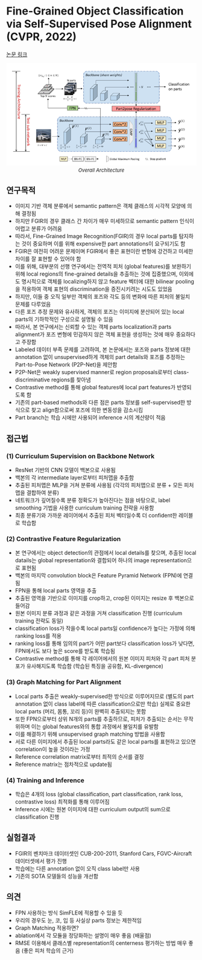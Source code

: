 # Fine-Grained Object Classification via Self-Supervised Pose Alignment (CVPR, 2022)

[논문 링크](https://openaccess.thecvf.com/content/CVPR2022/html/Yang_Fine-Grained_Object_Classification_via_Self-Supervised_Pose_Alignment_CVPR_2022_paper.html)

<p align="center">
    <img width="600" alt='fig1' src="./img/03_03_01.png?raw=true"></br>
    <em><font size=2>Overall Architecture</font></em>
</p>

## 연구목적
- 이미지 기반 객체 분류에서 semantic pattern은 객체 클래스의 시각적 모양에 의해 결정됨
- 하지만 FGIR의 경우 클래스 간 차이가 매우 미세하므로 semantic pattern 인식이 어렵고 분류가 어려움
- 따라서, Fine-Grained Image Recognition(FGIR)의 경우 local parts를 탐지하는 것이 중요하며 이를 위해 expensive한 part annotations이 요구되기도 함 
- FGIR은 여전히 어려운 문제이며 FGIR에서 좋은 표현이란 변형에 강건하고 미세한 차이를 잘 표현할 수 있어야 함
- 이를 위해, 대부분의 선행 연구에서는 전역적 피처 (global features)를 보완하기 위해 local regions의 fine-grained details을 추출하는 것에 집중했으며, 이외에도 명시적으로 객체를 localizing하지 않고 feature 벡터에 대한 bilinear pooling을 적용하여 객체 표현의 discrimination을 증진시키려는 시도도 있었음
- 하지만, 이들 중 오직 일부만 객체의 포즈와 각도 등의 변화에 따른 피처의 불일치 문제를 다루었음
- 다른 포즈 추정 문제와 유사하게, 객체의 포즈는 이미지에 분산되어 있는 local parts의 기하학적인 구성으로 설명될 수 있음 
- 따라서, 본 연구에서는 신뢰할 수 있는 객체 parts localization과 parts alignment가 포즈 변형에 민감하지 않은 객체 표현을 생성하는 것에 매우 중요하다고 주장함 
- Labeled 데이터 부족 문제를 고려하여, 본 논문에서는 포즈와 parts 정보에 대한 annotation 없이 unsupervised하게 객체의 part details와 포즈를 추정하는 Part-to-Pose Network (P2P-Net)을 제안함 
- P2P-Net은 weakly supervised manner로 region proposals로부터 class-discriminative regions를 찾아냄 
- Contrastive method를 통해 global features에 local part features가 반영되도록 함 
- 기존의 part-based methods와 다른 점은 parts 정보를 self-supervised한 방식으로 찾고 align함으로써 포즈에 의한 변동성을 감소시킴 
- Part branch는 학습 시에만 사용되어 inference 시의 계산량이 적음

## 접근법
### (1) Curriculum Supervision on Backbone Network

- ResNet 기반의 CNN 모델이 백본으로 사용됨
- 백본의 각 intermediate layer로부터 피처맵을 추출함
- 추출된 피처맵은 MLP을 거쳐 분류에 사용됨 (각각의 피처맵으로 분류 + 모든 피처맵을 결합하여 분류)
- 네트워크가 깊어질수록 분류 정확도가 높아진다는 점을 바탕으로, label smoothing 기법을 사용한 curriculum training 전략을 사용함
- 최종 분류기와 가까운 레이어에서 추출된 피처 벡터일수록 더 confident한 레이블로 학습함

### (2) Contrastive Feature Regularization
- 본 연구에서는 object detection의 관점에서 local details를 찾으며, 추출된 local datails는 global representation와 결합되어 하나의 image representation으로 표현됨
- 백본의 마지막 convolution block은 Feature Pyramid Network (FPN)에 연결됨
- FPN을 통해 local parts 영역을 추출
- 추출된 영역을 기반으로 이미지를 crop하고, crop된 이미지는 resize 후 백본으로 들어감
- 원본 이미지 분류 과정과 같은 과정을 거쳐 classification 진행 (curriculum training 전략도 동일)
- classification loss가 작을수록 local parts일 confidence가 높다는 가정에 의해 ranking loss를 적용
- ranking loss를 통해 임의의 part가 어떤 part보다 classification loss가 낮다면, FPN에서도 보다 높은 score를 받도록 학습됨
- Contrastive method를 통해 각 레이어에서의 원본 이미지 피처와 각 part 피처 분포가 유사해지도록 학습함 (학습된 특징을 공유함, KL-divergence)
  
### (3) Graph Matching for Part Alignment
- Local parts 추출은 weakly-supervised한 방식으로 이루어지므로 (별도의 part annotation 없이 class label에 따른 classification으로만 학습) 실제로 중요한 local parts (머리, 몸통, 꼬리 등)이 완벽히 추출되지는 못함
- 또한 FPN으로부터 상위 N개의 parts를 추출하므로, 피처가 추출되는 순서는 무작위하며 이는 global features와의 통합 과정에서 불일치를 유발함
- 이를 해결하기 위해 unsupervised graph matching 방법을 사용함
- 서로 다른 이미지에서 추출된 local parts라도 같은 local parts를 표현하고 있으면 correlation이 높을 것이라는 가정
- Reference correlation matrix로부터 최적의 순서를 결정
- Reference matrix는 점차적으로 update됨

### (4) Training and Inference
- 학습은 4개의 loss (global classification, part classification, rank loss, contrastive loss) 최적화를 통해 이루어짐
- Inference 시에는 원본 이미지에 대한 curriculum output의 sum으로 classification 진행

## 실험결과
- FGIR의 벤치마크 데이터셋인 CUB-200-2011, Stanford Cars, FGVC-Aircraft 데이터셋에서 평가 진행
- 학습에는 다른 annotation 없이 오직 class label만 사용
- 기존의 SOTA 모델들의 성능을 개선함

## 의견
- FPN 사용하는 방식 SimFLE에 적용할 수 있을 듯
- 우리의 경우도 눈, 코, 입 등 사실상 parts 정보는 제한적임
- Graph Matching 적용하면?
- ablation에서 각 모듈을 정당화하는 설명이 매우 좋음 (배울점)
- RMSE 이용해서 클래스별 representation의 centerness 평가하는 방법 매우 좋음 (좋은 피처 학습의 근거)

[논문 링크]: https://openaccess.thecvf.com/content/CVPR2022/html/Yang_Fine-Grained_Object_Classification_via_Self-Supervised_Pose_Alignment_CVPR_2022_paper.html